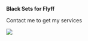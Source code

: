 **Black Sets for Flyff**

Contact me to get my services

<img src="https://i.imgur.com/oo7x86O.png">
